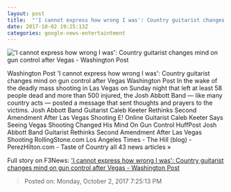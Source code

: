 ```yaml
---
layout: post
title:  "'I cannot express how wrong I was': Country guitarist changes mind on gun control after Vegas - Washington Post"
date: 2017-10-02 19:25:13Z
categories: google-news-entertaintment
---
```


!['I cannot express how wrong I was': Country guitarist changes mind on gun control after Vegas - Washington Post](https://img.washingtonpost.com/rf/image_1484w/2010-2019/Wires/Images/2017-10-02/Getty/856554434.jpg?t=20170517)

Washington Post 'I cannot express how wrong I was': Country guitarist changes mind on gun control after Vegas Washington Post In the wake of the deadly mass shooting in Las Vegas on Sunday night that left at least 58 people dead and more than 500 injured, the Josh Abbott Band — like many country acts — posted a message that sent thoughts and prayers to the victims. Josh Abbott Band Guitarist Caleb Keeter Rethinks Second Amendment After Las Vegas Shooting E! Online Guitarist Caleb Keeter Says Seeing Vegas Shooting Changed His Mind On Gun Control HuffPost Josh Abbott Band Guitarist Rethinks Second Amendment After Las Vegas Shooting RollingStone.com Los Angeles Times - The Hill (blog) - PerezHilton.com - Taste of Country all 43 news articles »


Full story on F3News: ['I cannot express how wrong I was': Country guitarist changes mind on gun control after Vegas - Washington Post](http://www.f3nws.com/n/feMKTJ)

> Posted on: Monday, October 2, 2017 7:25:13 PM
